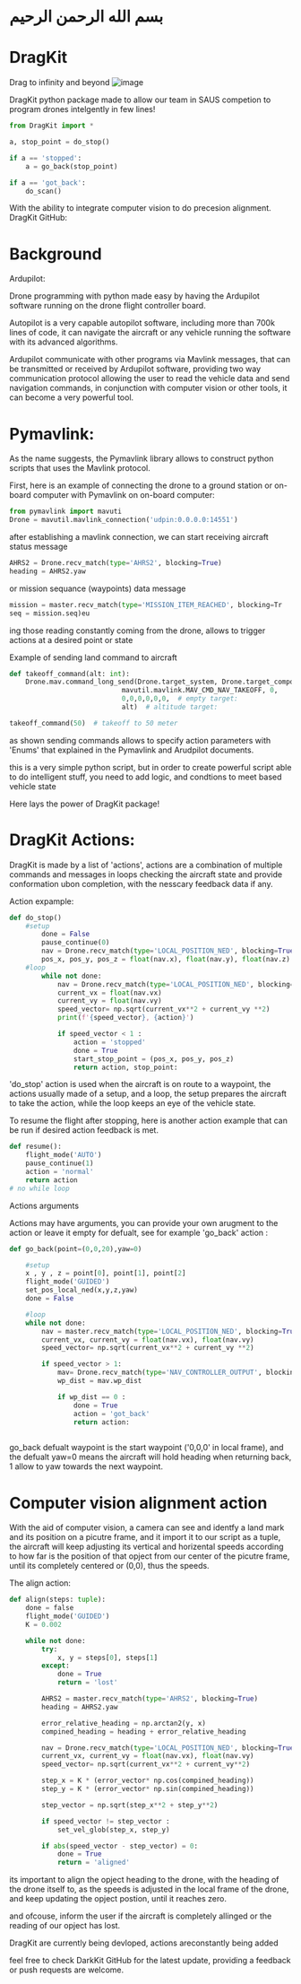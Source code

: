 # بسم الله الرحمن الرحيم 
 # DragKit
Drag to infinity and beyond
![image](https://github.com/HEEMO-95/DragKit/assets/81169269/90da7923-fc9a-492f-97ae-e6eb0609a9d3)



DragKit python package made to allow our team in SAUS competion to program drones intelgently in few lines!

``` python
from DragKit import *

a, stop_point = do_stop()

if a == 'stopped':
    a = go_back(stop_point)

if a == 'got_back':
    do_scan()
```

With the ability to integrate computer vision to do precesion alignment.
DragKit GitHub:

# Background

Ardupilot:

Drone programming with python made easy by having the Ardupilot software running on the drone flight controller board.

Autopilot is a very capable autopilot software, including more than 700k lines of code, it can navigate the aircraft or any vehicle running the software with its advanced algorithms.

Ardupilot communicate with other programs via Mavlink messages, that can be transmitted or received by Ardupilot software, providing two way communication protocol allowing the user to read the vehicle data and send navigation commands, in conjunction with computer vision or other tools, it can become a very powerful tool.

# Pymavlink:
As the name suggests, the Pymavlink library allows to construct python scripts that uses the Mavlink protocol.

First, here is an example of connecting the drone to a ground station or on-board computer with Pymavlink on on-board computer:
``` python
from pymavlink import mavuti
Drone = mavutil.mavlink_connection('udpin:0.0.0.0:14551')
``` 
after establishing a mavlink connection, we can start receiving aircraft status message
``` python
AHRS2 = Drone.recv_match(type='AHRS2', blocking=True)
heading = AHRS2.yaw
``` 
or mission sequance (waypoints) data message
``` python
mission = master.recv_match(type='MISSION_ITEM_REACHED', blocking=Tr
seq = mission.seq)eu
```
ing those reading constantly coming from the drone, allows to trigger actions at a desired point or state

Example of sending land command to aircraft
``` python
def takeoff_command(alt: int):
    Drone.mav.command_long_send(Drone.target_system, Drone.target_component,
                            mavutil.mavlink.MAV_CMD_NAV_TAKEOFF, 0,
                            0,0,0,0,0,0,  # empty target:
                            alt)  # altitude target:

takeoff_command(50)  # takeoff to 50 meter
``` 
as shown sending commands allows to specify action parameters with 'Enums' that explained in the Pymavlink and Arudpilot documents.

this is a very simple python script, but in order to create powerful script able to do intelligent stuff, you need to add logic, and condtions to meet based vehicle state

Here lays the power of DragKit package!

# DragKit Actions:

DragKit is made by a list of 'actions', actions are a combination of multiple commands and messages in loops checking the aircraft state and provide conformation ubon completion, with the nesscary feedback data if any.

Action expample:
``` python
def do_stop()
    #setup
        done = False
        pause_continue(0)
        nav = Drone.recv_match(type='LOCAL_POSITION_NED', blocking=True)
        pos_x, pos_y, pos_z = float(nav.x), float(nav.y), float(nav.z)
    #loop
        while not done:
            nav = Drone.recv_match(type='LOCAL_POSITION_NED', blocking=True)
            current_vx = float(nav.vx)
            current_vy = float(nav.vy)
            speed_vector= np.sqrt(current_vx**2 + current_vy **2)
            print(f'{speed_vector}, {action}')

            if speed_vector < 1 : 
                action = 'stopped'
                done = True
                start_stop_point = (pos_x, pos_y, pos_z)
                return action, stop_point:
``` 
'do_stop' action is used when the aircraft is on route to a waypoint, the actions usually made of a setup, and a loop, the setup prepares the aircraft to take the action, while the loop keeps an eye of the vehicle state.

To resume the flight after stopping, here is another action example that can be run if desired action feedback is met.
``` python
def resume():
    flight_mode('AUTO')
    pause_continue(1)
    action = 'normal'
    return action
# no while loop
``` 
Actions arguments

Actions may have arguments, you can provide your own arugment to the action or leave it empty for defualt, see for example 'go_back' action :
``` python
def go_back(point=(0,0,20),yaw=0)

    #setup
    x , y , z = point[0], point[1], point[2]
    flight_mode('GUIDED')
    set_pos_local_ned(x,y,z,yaw)
    done = False

    #loop
    while not done:
        nav = master.recv_match(type='LOCAL_POSITION_NED', blocking=True)
        current_vx, current_vy = float(nav.vx), float(nav.vy)
        speed_vector= np.sqrt(current_vx**2 + current_vy **2)

        if speed_vector > 1:
            mav= Drone.recv_match(type='NAV_CONTROLLER_OUTPUT', blocking=True)
            wp_dist = mav.wp_dist

            if wp_dist == 0 :
                done = True
                action = 'got_back'
                return action:
    
``` 
go_back defualt waypoint is the start waypoint ('0,0,0' in local frame), and the defualt yaw=0 means the aircraft will hold heading when returning back, 1 allow to yaw towards the next waypoint.

# Computer vision alignment action

With the aid of computer vision, a camera can see and identfy a land mark and its position on a picutre frame, and it import it to our script as a tuple, the aircraft will keep adjusting its vertical and horizental speeds according to how far is the position of that opject from our center of the picutre frame, until its completely centered or (0,0), thus the speeds.

The align action:
``` python
def align(steps: tuple):
    done = false
    flight_mode('GUIDED')
    K = 0.002

    while not done:
        try:
            x, y = steps[0], steps[1]
        except:
            done = True
            return = 'lost'

        AHRS2 = master.recv_match(type='AHRS2', blocking=True)
        heading = AHRS2.yaw

        error_relative_heading = np.arctan2(y, x)
        compined_heading = heading + error_relative_heading

        nav = Drone.recv_match(type='LOCAL_POSITION_NED', blocking=True)
        current_vx, current_vy = float(nav.vx), float(nav.vy)
        speed_vector= np.sqrt(current_vx**2 + current_vy**2)

        step_x = K * (error_vector* np.cos(compined_heading))
        step_y = K * (error_vector* np.sin(compined_heading))

        step_vector = np.sqrt(step_x**2 + step_y**2)

        if speed_vector != step_vector :
            set_vel_glob(step_x, step_y)

        if abs(speed_vector - step_vector) = 0:
            done = True
            return = 'aligned'
``` 
its important to align the opject heading to the drone, with the heading of the drone itself to, as the speeds is adjusted in the local frame of the drone, and keep updating the opject postion, until it reaches zero.

and ofcouse, inform the user if the aircraft is completely allinged or the reading of our opject has lost.

DragKit are currently being devloped, actions areconstantly being added

feel free to check DarkKit GitHub for the latest update, providing a feedback or push requests are welcome.
